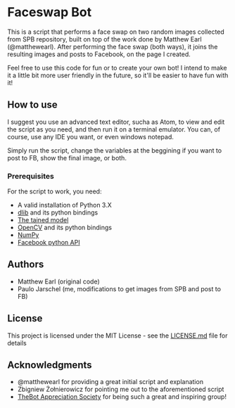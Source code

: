  # Faceswap Bot

This is a script that performs a face swap on two random images collected from SPB repository, built on top of the work done by Matthew Earl (@matthewearl).
After performing the face swap (both ways), it joins the resulting images and posts to Facebook, on the page I created.

Feel free to use this code for fun or to create your own bot! I intend to make it a little bit more user friendly in the future, so it'll be easier to have fun with it!

## How to use

I suggest you use an advanced text editor, sucha as Atom, to view and edit the script as you need, and then run it on a terminal emulator. You can, of course, use any IDE you want, or even windows notepad.

Simply run the script, change the variables at the beggining if you want to post to FB, show the final image, or both.

### Prerequisites

For the script to work, you need:
* A valid installation of Python 3.X
* [dlib](https://pypi.org/project/dlib/) and its python bindings
* [The tained model](https://sourceforge.net/projects/dclib/postdownload)
* [OpenCV](https://opencv.org) and its python bindings
* [NumPy](http://www.numpy.org/)
* [Facebook python API](https://facebook-sdk.readthedocs.io/en/latest/install.html)



## Authors

* Matthew Earl (original code)
* Paulo Jarschel (me, modifications to get images from SPB and post to FB)

## License

This project is licensed under the MIT License - see the [LICENSE.md](LICENSE.md) file for details

## Acknowledgments

* @matthewearl for providing a great initial script and explanation
* Zbigniew Żołnierowicz for pointing me out to the aforementioned script
* [TheBot Appreciation Society](https://www.facebook.com/groups/botappreciationsociety/) for being such a great and inspiring group!


